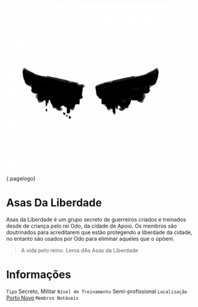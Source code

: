 <!-- TITLE: Asas Da Liberdade -->
<!-- SUBTITLE: Visão geral sobre Asas Da Liberdade -->
![68021 F 2257 B 50 Ef 8 C 4 E 33 D 570 F 7 Fac 59](/uploads/simbolos/68021-f-2257-b-50-ef-8-c-4-e-33-d-570-f-7-fac-59.png "68021 F 2257 B 50 Ef 8 C 4 E 33 D 570 F 7 Fac 59"){.pagelogo}

# Asas Da Liberdade
Asas da Liberdade é um grupo secreto de guerreiros criados e treinados desde de criança pelo rei Odo, da cidade de Apoio. Os membros são doutrinados para acreditarem que estão protegendo a liberdade da cidade, no entanto são usados por Odo para eliminar aqueles que o opõem.

> A vida pelo reino.
Lema dAs Asas da Liberdade

# Informações
`Tipo` Secreto, Militar
`Nível de Treinamento` Semi-profissional
`Localização` [Porto Novo]()
`Membros Notáveis`


